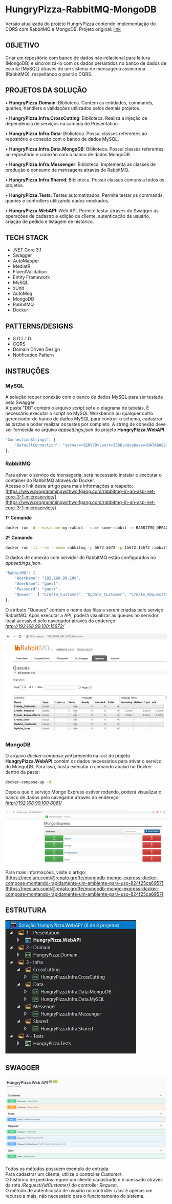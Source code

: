# HungryPizza-RabbitMQ-MongoDB

Versão atualizada do projeto HungryPizza contendo implementação do CQRS com RabbitMQ e MongoDB.
Projeto original: [link](https://github.com/lucianopereira86/HungryPizza)

## OBJETIVO

Criar um repositório com banco de dados não-relacional para leitura (MongoDB) e sincronizá-lo com os dados persistidos no banco de dados de escrita (MySQL) através de um sistema de mensageria assíncrona (RabbitMQ), respeitando o padrão CQRS.

## PROJETOS DA SOLUÇÃO

• **HungryPizza.Domain**: Biblioteca. Contém as entidades, commands, queries, handlers e validações utilizados pelos demais projetos.

• **HungryPizza.Infra.CrossCutting**: Biblioteca. Realiza a injeção de dependência de serviços na camada de Presentation.

• **HungryPizza.Infra.Data**: Biblioteca. Possui classes referentes ao repositório e conexão com o banco de dados MySQL.

• **HungryPizza.Infra.Data.MongoDB**: Biblioteca. Possui classes referentes ao repositório e conexão com o banco de dados MongoDB.

• **HungryPizza.Infra.Messenger**: Biblioteca. Implementa as classes de produção e consumo de mensagens através do RabbitMQ.

• **HungryPizza.Infra.Shared**: Biblioteca. Possui classes comuns a todos os projetos.

• **HungryPizza.Tests**: Testes automatizados. Permite testar os commands, queries e controllers utilizando dados mockados.

• **HungryPizza.WebAPI**: Web API. Permite testar através do Swagger as operações de cadastro e edição de cliente, autenticação de usuário, criação de pedido e listagem de histórico.

## TECH STACK

- .NET Core 3.1
- Swagger
- AutoMapper
- MediatR
- FluentValidation
- Entity Framework
- MySQL
- xUnit
- AutoMoq
- MongoDB
- RabbitMQ
- Docker

## PATTERNS/DESIGNS

- S.O.L.I.D.
- CQRS
- Domain Driven Design
- Notification Pattern

## INSTRUÇÕES

### MySQL

A solução requer conexão com o banco de dados MySQL para ser testada pelo Swagger.  
A pasta "DB" contém o arquivo _script.sql_ e o diagrama de tabelas. É necessário executar o script no MySQL Workbench ou qualquer outro gerenciador de banco de dados MySQL para contruir o schema, cadastrar as pizzas e poder realizar os testes por completo.
A string de conexão deve ser fornecida no arquivo _appsettings.json_ do projeto **HungryPizza.WebAPI**.

```js
"ConnectionStrings": {
    "DefaultConnection": "server=<SERVER>;port=3306;database=<DATABASE>;uid=<UID>;password=<PASSWORD>;CharSet=utf8;"
},
```

### RabbitMQ

Para ativar o serviço de mensageria, será necessário instalar e executar o container do RabbitMQ através do Docker.  
Acesse o link deste artigo para mais informações a respeito: [https://www.programmingwithwolfgang.com/rabbitmq-in-an-asp-net-core-3-1-microservice/](https://www.programmingwithwolfgang.com/rabbitmq-in-an-asp-net-core-3-1-microservice/)

**1º Comando**

```sh
docker run -d --hostname my-rabbit --name some-rabbit -e RABBITMQ_DEFAULT_USER=user -e RABBITMQ_DEFAULT_PASS=password rabbitmq:3-management
```

**2º Comando**

```sh
docker run -it --rm --name rabbitmq -p 5672:5672 -p 15672:15672 rabbitmq:3-management
```

O dados de conexão com servidor do RabbitMQ estão configurados no _appsettings.json_.

```js
"RabbitMQ": {
    "HostName": "192.168.99.100",
    "UserName": "guest",
    "Password": "guest",
    "Queues": [ "Create_Customer", "Update_Customer", "Create_RequestPizza", "Create_Request", "Create_User", "Update_User" ]
},
```

O atributo "Queues" contem o nome das filas a serem criadas pelo serviço RabbitMQ. Após executar a API, poderá visualizar as queues no servidor local acessível pelo navegador através do endereço: _http://192.168.99.100:15672/_

![rabbitmq](Prints/rabbitmq.jpg)

### MongoDB

O arquivo _docker-compose.yml_ presente na raiz do projeto **HungryPizza.WebAPI** contém os dados necessários para ativar o serviço do MongoDB. Para isso, basta executar o comando abaixo no Docker dentro da pasta:

```sh
docker-compose up -d
```

Depois que o serviço Mongo Express estiver rodando, poderá visualizar o banco de dados pelo navegador através do endereço: _http://192.168.99.100:8081/_

![mongodb](Prints/mongodb.jpg)

Para mais informações, visite o artigo: [https://medium.com/@renato.groffe/mongodb-mongo-express-docker-compose-montando-rapidamente-um-ambiente-para-uso-824f25ca6957](https://medium.com/@renato.groffe/mongodb-mongo-express-docker-compose-montando-rapidamente-um-ambiente-para-uso-824f25ca6957)

## ESTRUTURA

![solution](Prints/solution.jpg)

## SWAGGER

![swagger](Prints/swagger.jpg)

Todos os métodos possuem exemplo de entrada.  
Para cadastrar um cliente, utilize o controller _Customer_.  
O histórico de pedidos requer um cliente cadastrado e é acessado através da rota _/Request/{idCustomer}_ do controller _Request_.  
O método de autenticação de usuário no controller _User_ é apenas um recurso a mais, não necessário para o funcionamento do sistema.
